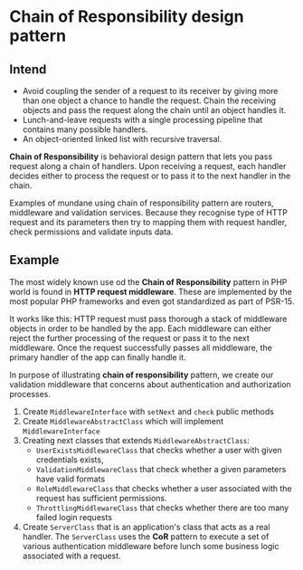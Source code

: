 # Chain of Responsibility design pattern

## Intend 

- Avoid coupling the sender of a request to its receiver by giving more than one object a chance to handle the request. Chain the receiving objects and pass the request along the chain until an object handles it.
- Lunch-and-leave requests with a single processing pipeline that contains many possible handlers.
- An object-oriented linked list with recursive traversal.

**Chain of Responsibility** is behavioral design pattern that lets you pass request along a chain of handlers. Upon receiving a request, each handler decides either to process the request or to pass it to the next handler in the chain. 

Examples of mundane using chain of responsibility pattern are routers, middleware and validation services. Because they recognise type of HTTP request and its parameters then try to mapping them with request handler, check permissions and validate inputs data.     

## Example

 The most widely known use od the **Chain of Responsibility** pattern in PHP world is found in  **HTTP request middleware**. These are implemented by the most popular PHP frameworks and even got standardized as part of PSR-15.
 
 It works like this: HTTP request must pass thorough a stack of middleware objects in order to be handled by the app. Each middleware can either reject the  further processing of the request or pass it to the next middleware. Once the request successfully passes all middleware, the primary handler of the app can finally handle it.
 
 In purpose of illustrating **chain of responsibility** pattern,  we create our validation middleware that concerns about authentication and authorization processes.
 
 1. Create `MiddlewareInterface` with `setNext` and `check` public methods
 2. Create `MiddlewareAbstractClass` which will implement `MiddlewareInterface`
 3. Creating next classes that extends `MiddlewareAbstractClass`:
    - `UserExistsMiddlewareClass` that checks whether a user with given credentials exists, 
    - `ValidationMiddlewareClass` that check whether a given parameters have valid formats  
    - `RoleMiddlewareClass` that checks whether a user associated with the request has sufficient permissions.
    - `ThrottlingMiddlewareClass` that checks whether there are too many failed login requests
 4. Create `ServerClass` that is an application's class that acts as a real handler. The `ServerClass` uses the **CoR** pattern to execute a set of various authentication middleware before lunch some business logic associated with a request.    